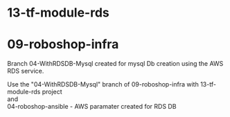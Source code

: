 # 13-tf-module-rds

# 09-roboshop-infra

Branch 04-WithRDSDB-Mysql created for mysql Db creation using the AWS RDS service.

Use the "04-WithRDSDB-Mysql" branch of 09-roboshop-infra  with 13-tf-module-rds  project  
and  
04-roboshop-ansible - AWS paramater created for RDS DB